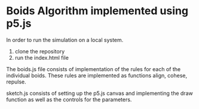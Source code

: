 # Boids Algorithm implemented using p5.js

In order to run the simulation on a local system.
1. clone the repository
2. run the index.html file

The boids.js file consists of implementation of the rules for each of the individual boids. These rules are implemented as functions align, cohese, repulse.

sketch.js consists of setting up the p5.js canvas and implementing the draw function as well as the controls for the parameters. 
